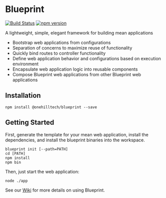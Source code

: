 Blueprint
================

[![Build Status](https://travis-ci.org/onehilltech/blueprint.svg?branch=master)](https://travis-ci.org/onehilltech/blueprint)
[![npm version](https://img.shields.io/npm/v/blueprint.svg)](https://npmjs.org/package/blueprint)

A lightweight, simple, elegant framework for building mean applications

* Bootstrap web applications from configurations
* Separation of concerns to maximize reuse of functionality
* Quickly bind routes to controller functionality
* Define web application behavior and configurations based on execution environment
* Encapsulate web application logic into reusable components
* Compose Blueprint web applications from other Blueprint web applications

Installation
----------------

    npm install @onehilltech/blueprint --save
    
Getting Started
----------------

First, generate the template for your mean web application, install the dependencies, 
and install the blueprint binaries into the workspace.

    blueprint init [--path=PATH]
    cd [PATH]
    npm install
    npm bin

Then, just start the web application:

    node ./app
    
See our [Wiki](https://github.com/onehilltech/blueprint/wiki) for more details 
on using Blueprint.
